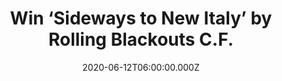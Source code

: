 ---
campaign-uuid: "c-7102cfe7-fd91-49ef-b778-ebca32a51801"
type: "Competition"
category: "Music"
date: "2020-06-12T06:00:00.000Z"
end-date: "2020-07-12T23:59:00.000Z"
disable-form: false
is_promoted: false
has_entry_page: true
title: "Win ‘Sideways to New Italy’ by Rolling Blackouts C.F."
competition-description: "<p>After years spent looking out at landscapes and loved\
  \ ones and an increasingly unstable world, Rolling Blackouts Coastal Fever have\
  \ turned their gaze inward, to their individual pasts and the places that inform\
  \ them, on their second full-length, ‘Sideways to New Italy’. </p>\n<p>We have on\
  \ our hands a copy of their brand new record to give away to one lucky member. Maybe\
  \ it’s you? Click below for a chance to win.</p>\n"
hero-header: "Win ‘Sideways to New Italy’ by Rolling Blackouts C.F."
terms-confirmation: "N/A"
banner-img: "https://assets.expresslyapp.com/asset-9ce39a12-46af-4b03-a8a2-01bcceee76bc.jpg"
logo-left-href: "aaa.nme.com"
logo-left-image: "https://assets.expresslyapp.com/asset-3ba526c3-370d-4cb4-a315-c979d4867c0e.jpg"
logo-left-title: "NME AAA"
bg-image-hero: "https://assets.expresslyapp.com/asset-d3894e5e-aabb-4aed-839b-1cd21f3264a9.jpg"
bg-image-first: "https://assets.expresslyapp.com/asset-ad9e8b62-ab48-423a-a338-b5850d72e5e5.jpg"
section1-content: "<p>Led by singer-songwriter-guitarists Tom Russo, Joe White and\
  \ Fran Keaney, the guitar-pop five-piece returned home to Australia after the relentless\
  \ touring schedule that came following their critically regarded 2018 debut Hope\
  \ Downs. Feeling the literal and metaphorical ground under their feet had shifted,\
  \ the band began grasping for something reliable. For Keaney, that translated into\
  \ writing \"pure romantic fiction\" and consciously avoiding the temptation of angsty\
  \ break-up songs, while Russo looked north to a \"bizarre place\" that captured\
  \ the feeling of manufacturing a sense of home when his own had disappeared.</p>\n"
entry-title: "Win ‘Sideways to New Italy’ by Rolling Blackouts C.F."
entry-content: "<p>Enter the draw to win ‘Sideways to New Italy’ by Rolling Blackouts\
  \ C.F. by completing the form below before 23:59 on the 12th of July 2020.</p>\n"
has-winner: true
winner-title: "CONGRATULATIONS to David B. who won ‘Sideways to New Italy’ by Rolling\
  \ Blackouts C.F."
winner-banner: "https://assets.expresslyapp.com/asset-b7dcfbd4-40bd-45ec-9284-245a9fae8c0d.jpg"
prize-description: "‘Sideways to New Italy’ by Rolling Blackouts C.F."
special-conditions: "Multiple entries are allowed up to one every day.\r\n\r\nThis\
  \ competition is also available on: https://club.expressly.io/competitions/rolling-blackouts-c-f-album"
country-restrictions:
- "GB"
---